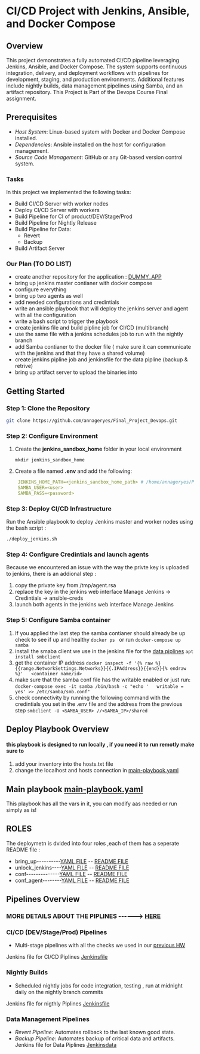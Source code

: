 # CI/CD Project with Jenkins, Ansible, and Docker Compose


## Overview
This project demonstrates a fully automated CI/CD pipeline leveraging Jenkins, Ansible, and Docker Compose. The system supports continuous integration, delivery, and deployment workflows with pipelines for development, staging, and production environments. Additional features include nightly builds, data management pipelines using Samba, and an artifact repository.
This Project is Part of the Devops Course Final assignment.


## Prerequisites
- *Host System*: Linux-based system with Docker and Docker Compose installed.
- *Dependencies*: Ansible installed on the host for configuration management.
- *Source Code Management*: GitHub or any Git-based version control system.

### Tasks
In this project we implemented the following tasks:
- Build CI/CD Server with worker nodes
- Deploy CI/CD Server with workers
- Build Pipeline for CI of product/DEV/Stage/Prod
- Build Pipeline for Nightly Release
- Build Pipeline for Data:
  - Revert
  - Backup
- Build Artifact Server

### Our Plan (TO DO LIST)
- create another repository for the application : [DUMMY_APP](https://github.com/nastyak6/dummy_func/)
- bring up jenkins master contianer with docker compose
- configure everything 
- bring up two agents as well
- add needed configurations and credintials
- write an ansible playbook that will deploy the jenkins server and agent with all the configuration
- write a bash script to trigger the playbook
- create jenkins file and build pipline job for CI/CD (multibranch)
- use the same file with a jenkins schedules job to run with the nightly branch
- add Samba contianer to the docker file ( make sure it can communicate with the jenkins and that they have a shared volume)
- create jenkins pipline job and jenkinsfile for the data pipline (backup & retrive) 
- bring up artifact server to upload the binaries into 




## Getting Started
### Step 1: Clone the Repository
```bash
git clone https://github.com/annageryes/Final_Project_Devops.git
```

### Step 2: Configure Environment

1. Create the **jenkins_sandbox_home** folder in your local environment

   ```
   mkdir jenkins_sandbox_home
   ```
2. Create a file named **.env** and add the following:

   ```yml
    JENKINS_HOME_PATH=<jenkins_sandbox_home_path> # /home/annageryes/Projects/Final_Project_Devops/jenkins_sandbox_home
    SAMBA_USER=<user>
    SAMBA_PASS=<password>
   ```

### Step 3: Deploy CI/CD Infrastructure
Run the Ansible playbook to deploy Jenkins master and worker nodes using the bash script :
```bash
./deploy_jenkins.sh
```

### Step 4: Configure Credintials and launch agents
Because we encountered an issue with the way the privte key is uploaded to jenkins, there is an addional step :
1. copy the private key from /tmp/agent.rsa
2. replace the key in the jenkins web interface Manage Jenkins -> Credintials -> ansible-creds
3. launch both agents in the jenkins web interface Manage Jenkins 

### Step 5: Configure Samba container

1. If you applied the last step the samba contianer should already be up
    check to see if up and healthy ```docker ps ```  or run ```docker-compose up samba```
2. install the smaba client we use in the jenkins file for the [data piplines](https://github.com/nastyak6/dummy_func/blob/main/Jenkinsdata)
    ```apt install smbclient```
3. get the container IP address
    ```docker inspect -f '{% raw %}{{range.NetworkSettings.Networks}}{{.IPAddress}}{{end}}{% endraw %}'   <container name/id>```
4. make sure that the samba conf file has the writable enabled or just run:
    ```docker-compose exec -it samba /bin/bash -c "echo '   writable = yes' >> /etc/samba/smb.conf"```
4. check connectivity by running the following command with the credintials you set in the .env file and the address from the previous step
    ``` smbclient -U <SAMBA_USER> //<SAMBA_IP>/shared ```



## Deploy Playbook Overview

#### this playbook is designed to run locally , if you need it to run remotly make sure to 
1. add your inventory into the hosts.txt file
2. change the localhost and hosts connection in [main-playbook.yaml](https://github.com/annageryes/Final_Project_Devops/blob/main/main-playbook.yml)

## Main playbook [main-playbook.yaml](https://github.com/annageryes/Final_Project_Devops/blob/main/main-playbook.yml)
This playbook has all the vars in it, you can modify aas needed or run simply as is!
## ROLES
The deploymetn is dvided into four roles ,each of them has a seperate README file :
  - bring_up----------[YAML FILE](roles/bring_up/tasks/main.yml) -- [README FILE](roles/bring_up/README.md) 
  - unlock_jenkins----[YAML FILE](roles/unlock_jenkins/tasks/main.yml) -- [README FILE](roles/unlock_jenkins/README.md) 
  - conf--------------[YAML FILE](roles/conf/tasks/main.yml) -- [README FILE](roles/conf/README.md) 
  - conf_agent--------[YAML FILE](roles/conf_agents/tasks/main.yml) -- [README FILE](roles/conf_agents/README.md) 
## Pipelines Overview  
### MORE DETAILS ABOUT THE PIPLINES ------>  [HERE](https://github.com/nastyak6/dummy_func/blob/main/README.md)
### CI/CD (DEV/Stage/Prod) Pipelines
- Multi-stage pipelines with all the checks we used in our [previous HW](https://github.com/annageryes/pipeline_task)

 Jenkins file for CI/CD Piplines [Jenkinsfile](https://github.com/nastyak6/dummy_func/blob/main/Jenkinsfile)

### Nightly Builds
- Scheduled nightly jobs for code integration, testing , run at midnight daily on the nightly branch commits

 Jenkins file for nigthly Piplines [Jenkinsfile](https://github.com/nastyak6/dummy_func/blob/main/Jenkinsfile)

### Data Management Pipelines

- *Revert Pipeline*: Automates rollback to the last known good state.
- *Backup Pipeline*: Automates backup of critical data and artifacts.
Jenkins file for Data Piplines [Jenkinsdata](https://github.com/nastyak6/dummy_func/blob/main/Jenkinsdata)

